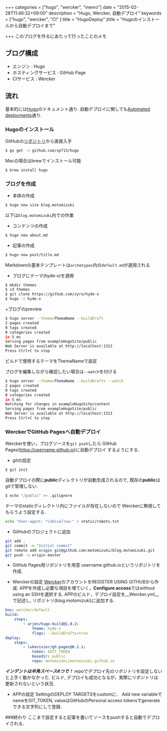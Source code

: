 +++
categories = ["hugo", "wercker", "memo"]
date = "2015-02-28T11:46:32+09:00"
description = "Hugo,  Wercker, 自動デプロイ"
keywords = ["hugo", "wercker", "CI" ]
title = "HugoDeploy"
jtitle = "Hugoのインストールから自動デプロイまで"

+++
このブログを作るにあたって行ったことのメモ

## ブログ構成
* エンジン : Hugo
* ホスティングサービス : GitHub Page
* CIサービス : Wercker

## 流れ
基本的には[Hugo](http://gohugo.io/overview/introduction/)のドキュメント通り.
自動デプロイに関しても[Automated deployments](http://gohugo.io/tutorials/automated-deployments/)通り.

### Hugoのインストール
GitHubの[リポジトリ](https://github.com/spf13/hugo)から直接入手
```zsh
$ go get -v github.com/spf13/hugo
```
Macの場合はbrewでインストール可能
```zsh
$ brew install hugo
```

### ブログを作成
+ 本体の作成
```zsh
$ hugo new site blog.motomizuki
```
以下は`blog.motomizuki`内での作業
+ コンテンツの作成
```zsh
$ hugo new about.md
```

+ 記事の作成
```zsh
$ hugo new post/title.md
```
Markdownの基本テンプレートは`archetypes`内の`default.md`が適用される

+ ブログにテーマ(hyde-x)を適用
```zsh
$ mkdir themes
$ cd themes
$ git clone https://github.com/zyro/hyde-x
$ hugo -t hyde-x
```

+ブログのpreview
```zsh
$ hugo server --theme=ThemaName --buildDraft
2 pages created
0 tags created
0 categories created
in 5 ms
Serving pages from exampleHugoSite/public
Web Server is available at http://localhost:1313
Press Ctrl+C to stop
```
ビルドで使用するテーマをThemaNameで設定

ブログを編集しながら確認したい場合は`--watch`を付ける
```zsh
$ hugo server --theme=ThemaName --buildDrafts --watch
2 pages created
0 tags created
0 categories created
in 5 ms
Watching for changes in exampleHugoSite/content
Serving pages from exampleHugoSite/public
Web Server is available at http://localhost:1313
Press Ctrl+C to stop
```

### WerckerでGitHub Pagesへ自動デプロイ
Werckerを使い，ブログソースを`git push`したら
GitHub Pages(https://username.github.io)に自動デプロイ
するようにする．
+ gitの設定
```zsh
$ git init
```
自動デプロイの際に**public**ディレクトリが自動生成されるので,
既存の**public**はgitで管理しない.
```zsh
$ echo "/public" >> .gitignore
```
テーマのstaticディレクトリ内にファイルが存在しないので
Werckerに無視してもらうよう設定する．
```zsh
echo "User-agent: *\nDisallow:" > static/robots.txt
```

+ GitHubのプロジェクトに追加
```zsh
git add .
git commit -m "Initial commit"
git remote add origin git@github.com:motomizuki/blog.motomizuki.git
git push -u origin master
```

+ GitHub Pages用リポジトリを用意
username.github.ioというリポジトリを作成.

+ Werckerの設定
[Wercker](http://wercker.com/)のアカウントをREGISTER USING GITHUBから作成.
APPを作成し必要な項目を埋ていく，**Configure access**ではwithout using an SSHを選択する.
APPのビルド，デプロイ設定を__Wercker.yml__で記述し, リポジトリ(blog.motomizuki)に追加する.
```Wercker.yml
box: wercker/default
build:
    steps:
        - arjen/hugo-build@1.0.2:
            theme: hyde-x
            flags: --buildDrafts=true
deploy:
    steps:
        - lukevivier/gh-pages@0.2.1:
            token: $GIT_TOKEN
            basedir: public
            repo: motomizuki/motomizuki.github.io
```
***インデントは半角スペース4つで！***
repoでデプロイ先のリポジトリを設定しないと上手く動かなかった.
ビルド, デプロイも成功となるが，実際にリポジトリは更新されないという状況.

+ APPの設定
SettingのDEPLOY TARGETSをcustomに．
Add new variableでnameをGIT_TOKEN, valueはGitHubのPersonal access tokensでgenerateできる文字列にして登録．

###終わり
ここまで設定すると記事を書いてソースをpushすると自動でデプロイされる．
